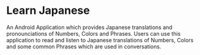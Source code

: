 <h1>Learn Japanese</h1>

An Android Application which provides Japanese translations and pronounciations of Numbers, Colors and Phrases.
Users can use this application to read and listen to Japanese translations of Numbers, Colors and some common Phrases which are used in conversations.
